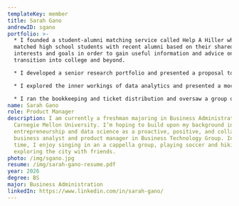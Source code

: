 ```yaml
---
templateKey: member
title: Sarah Gano
andrewID: sgano
portfolio: >-
  * I founded a student-alumni matching service called Help A Hiller which
  matched high school students with recent alumni based on their shared
  interests and goals in order to gain useful information and advice on the
  transition into college and beyond.

  * I developed a senior research portfolio and presented a proposal to reduce food waste in Chinese restaurants based on one of the United Nation’s Sustainable Development Goals of ensuring sustainable consumption as part of the Global Scholars Certificate Program at Tower Hill School.

  * I explored the inner workings of data analytics and presented a mock business idea involving customer data retrieval during a summer research program with a data science professor at Berkeley Haas.

  * I ran the bookkeeping and ticket distribution and oversaw a group of twenty student volunteers as Finance Team Lead at the Delaware CACC Chinese Festival.
name: Sarah Gano
role: Product Manager
description: I am currently a freshman majoring in Business Administration at
  Carnegie Mellon University. I’m hoping to build upon my background in social
  entrepreneurship and data science as a proactive, positive, and collaborative
  business analyst and product manager in Business Technology Group. In my free
  time, I enjoy singing in an a cappella group, playing soccer and hiking, and
  exploring the city with friends.
photo: /img/sgano.jpg
resume: /img/sarah-gano-resume.pdf
year: 2026
degree: BS
major: Business Administration
linkedIn: https://www.linkedin.com/in/sarah-gano/
---
```

